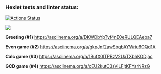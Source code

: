 ### Hexlet tests and linter status:
[![Actions Status](https://github.com/dtarakanova/java-project-61/workflows/hexlet-check/badge.svg)](https://github.com/dtarakanova/java-project-61/actions)

<a href="https://codeclimate.com/github/dtarakanova/java-project-61/maintainability"><img src="https://api.codeclimate.com/v1/badges/0cd5d6933ba48ee3a601/maintainability" /></a>


**Greeting (#1)**
https://asciinema.org/a/DKWDbYpTyf4nE0eRULQEAeba7


**Even game (#2)**
https://asciinema.org/a/gkpJnf2awSbqbAYWriu6OQd1A

**Calc game (#3)**
https://asciinema.org/a/1BufX0lTPBzV2UxTXbhKODjac

**GCD game (#4)**
https://asciinema.org/a/cEU2kutC3sVlLFjtKFYsrNRzG

